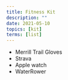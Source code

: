 ```yaml
---
title: Fitness Kit
description: ""
date: 2021-05-10
topics: [kit]
terms: [list]
---
```


- Merrill Trail Gloves
- Strava
- Apple watch
- WaterRower
